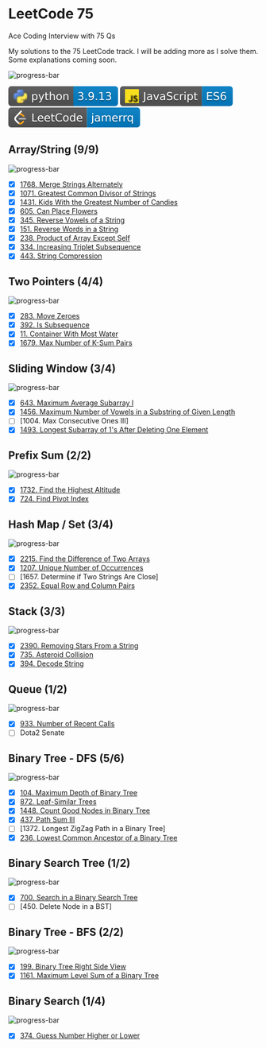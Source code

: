 # LeetCode 75

Ace Coding Interview with 75 Qs

My solutions to the 75 LeetCode track. I will be adding more as I solve them.
Some explanations coming soon.

![progress-bar](https://progress-bar.dev/44/?title=done&width=400)

![Python3](./lib/badges/python.svg)
![JavaScript](./lib/badges/js.svg)
[![LeetCode](./lib/badges/leetcode.svg)](https://leetcode.com/jamerrq/)

## Array/String (9/9)

![progress-bar](https://progress-bar.dev/100/?title=done&width=400)

- [X] [1768. Merge Strings Alternately](./src/array-string/1768/solution.py)
- [X] [1071. Greatest Common Divisor of Strings](./src/array-string/1071/solution.py)
- [X] [1431. Kids With the Greatest Number of Candies](./src/array-string/1431/solution.py)
- [X] [605. Can Place Flowers](./src/array-string/605/solution.py)
- [X] [345. Reverse Vowels of a String](./src/array-string/345/solution.py)
- [X] [151. Reverse Words in a String](./src/array-string/151/solution.py)
- [X] [238. Product of Array Except Self](./src/array-string/238/solution.py)
- [X] [334. Increasing Triplet Subsequence](./src/array-string/334/solution.py)
- [X] [443. String Compression](./src/array-string/443/solution.py)

## Two Pointers (4/4)

![progress-bar](https://progress-bar.dev/100/?title=done&width=400)

- [X] [283. Move Zeroes](./src/two-pointers/283/solution.py)
- [X] [392. Is Subsequence](./src/two-pointers/392/solution.py)
- [X] [11. Container With Most Water](./src/two-pointers/11/solution.py)
- [X] [1679. Max Number of K-Sum Pairs](./src/two-pointers/1679/solution.py)

## Sliding Window (3/4)

![progress-bar](https://progress-bar.dev/75/?title=done&width=400)

- [X] [643. Maximum Average Subarray I](./src/sliding-window/643/solution.py)
- [X] [1456. Maximum Number of Vowels in a Substring of Given Length](./src/sliding-window/1456/solution.py)
- [ ] [1004. Max Consecutive Ones III]
- [X] [1493. Longest Subarray of 1's After Deleting One Element](./src/sliding-window/1493/solution.py)

## Prefix Sum (2/2)

![progress-bar](https://progress-bar.dev/100/?title=done&width=400)

- [X] [1732. Find the Highest Altitude](./src/prefix-sum/1732/solution.py)
- [X] [724. Find Pivot Index](./src/prefix-sum/724/solution.py)

## Hash Map / Set (3/4)

![progress-bar](https://progress-bar.dev/75/?title=done&width=400)

- [X] [2215. Find the Difference of Two Arrays](./src/hash-map-set/2215/solution.py)
- [X] [1207. Unique Number of Occurrences](./src/hash-map-set/1207/solution.py)
- [ ] [1657. Determine if Two Strings Are Close]
- [X] [2352. Equal Row and Column Pairs](./src/hash-map-set/2352/solution.py)

## Stack (3/3)

![progress-bar](https://progress-bar.dev/100/?title=done&width=400)

- [X] [2390. Removing Stars From a String](./src/stack/2390/solution.py)
- [X] [735. Asteroid Collision](./src/stack/735/solution.py)
- [X] [394. Decode String](./src/stack/394/solution.js)

## Queue (1/2)

![progress-bar](https://progress-bar.dev/50/?title=done&width=400)

- [X] [933. Number of Recent Calls](./src/queue/933/solution.py)
- [ ] Dota2 Senate

## Binary Tree - DFS (5/6)

![progress-bar](https://progress-bar.dev/83/?title=done&width=400)

- [X] [104. Maximum Depth of Binary Tree](./src/binary-tree-dfs/104/solution.py)
- [X] [872. Leaf-Similar Trees](./src/binary-tree-dfs/872/solution.py)
- [X] [1448. Count Good Nodes in Binary Tree](./src/binary-tree-dfs/1448/solution.py)
- [X] [437. Path Sum III](./src/binary-tree-dfs/437/solution.py)
- [ ] [1372. Longest ZigZag Path in a Binary Tree]
- [X] [236. Lowest Common Ancestor of a Binary Tree](./src/binary-tree-dfs/236/solution.py)

## Binary Search Tree (1/2)

![progress-bar](https://progress-bar.dev/50/?title=done&width=400)

- [X] [700. Search in a Binary Search Tree](./src/binary-search-tree/700/solution.py)
- [ ] [450. Delete Node in a BST]

## Binary Tree - BFS (2/2)

![progress-bar](https://progress-bar.dev/100/?title=done&width=400)

- [X] [199. Binary Tree Right Side View](./src/binary-tree-bfs/199/solution.py)
- [X] [1161. Maximum Level Sum of a Binary Tree](./src/binary-tree-bfs/1161/solution.py)

## Binary Search (1/4)

![progress-bar](https://progress-bar.dev/25/?title=done&width=400)

- [X] [374. Guess Number Higher or Lower](./src/binary-search/374/solution.py)
